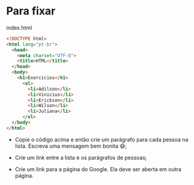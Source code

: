 # Para fixar
index.html

~~~html
<!DOCTYPE html>
<html lang="pt-br">
  <head>
    <meta charset="UTF-8">
    <title>HTML</title>
  </head>
  <body>
    <h1>Exercícios</h1>
      <ul>
        <li>Adilson</li>
        <li>Vinicius</li>
        <li>Erickson</li>
        <li>Wilson</li>
        <li>Juliana</li>
      </ul>
  </body>
</html>
~~~
- Copie o código acima e então crie um parágrafo para cada pessoa na lista. Escreva uma mensagem bem bonita 😄;

- Crie um link entre a lista e os parágrafos de pessoas;

- Crie um link para a página do Google. Ela deve ser aberta em outra página.

